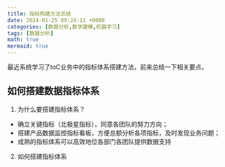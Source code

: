 ```yaml
---
title: 指标构建方法总结
date: 2024-01-25 09:24:11 +0800
categories: [数据分析,数学建模,机器学习]
tags: [数据分析]
math: true
mermaid: true
---
```


最近系统学习了toC业务中的指标体系搭建方法，前来总结一下相关要点。

## 如何搭建数据指标体系
1. 为什么要搭建指标体系？
+ 确立关键指标（北极星指标），同意各团队的努力方向；
+ 搭建产品数据监控指标看板，方便总额分析各项指标，及时发现业务问题；
+ 成熟的指标体系可以高效地位各部门各团队提供数据支持

2. 如何搭建指标体系

